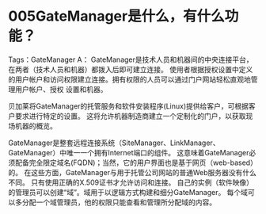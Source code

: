 # 005GateManager是什么，有什么功能？
Tags：GateManager
A：
GateManager是技术人员和机器间的中央连接平台，在两者（技术人员和机器）都拨入后即可建立连接。
使用者根据授权设置中定义的用户帐户和访问权限建立连接。拥有权限的人员可以通过门户网站轻松直观地管理用户帐户、授权	设置和机器。

贝加莱将GateManager的托管服务和软件安装程序(Linux)提供给客户，可根据客户要求进行特定的设置。
这将允许机器制造商建立一个定制化的门户，以获取现场机器的概览。

GateManager是整套远程连接系统（SiteManager、LinkManager、GateManager）中唯一一个拥有Internet端口的组件。
这意味着GateManager必须配备完全限定域名(FQDN)；当然，它的用户界面也是基于网页（web-based）的。
在这些方面，GateManager与用于托管公司网站的普通Web服务器没有什么不同。
只有使用正确的X.509证书才允许访问和连接。
自己的实例（软件映像）的管理员可以创建“域”。域用于以逻辑方式构建和细分GateManager。
每个域可以多分配一个域管理员，他的权限只能查看和管理所分配域的内容。